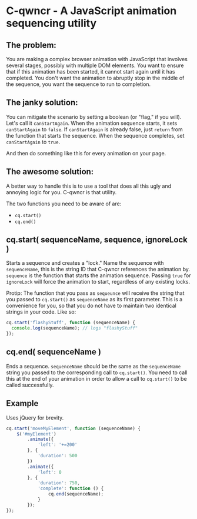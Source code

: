 C-qwncr - A JavaScript animation sequencing utility
===

The problem:
---

You are making a complex browser animation with JavaScript that involves several stages, possibly with multiple DOM elements.  You want to ensure that if this animation has been started, it cannot start again until it has completed.  You don't want the animation to abruptly stop in the middle of the sequence, you want the sequence to run to completion.

The janky solution:
---

You can mitigate the scenario by setting a boolean (or "flag," if you will).  Let's call it `canStartAgain`.  When the animation sequence starts, it sets `canStartAgain` to `false`.  If `canStartAgain` is already false, just `return` from the function that starts the sequence.  When the sequence completes, set `canStartAgain` to `true`.

And then do something like this for every animation on your page.

The awesome solution:
---

A better way to handle this is to use a tool that does all this ugly and annoying logic for you.  C-qwncr is that utility.

The two functions you need to be aware of are:

  * `cq.start()`
  * `cq.end()`

cq.start( sequenceName, sequence, ignoreLock )
---

Starts a sequence and creates a "lock."  Name the sequence with `sequenceName`, this is the string ID that C-qwncr references the animation by.  `sequence` is the function that starts the animation sequence.  Passing `true` for `ignoreLock` will force the animation to start, regardless of any existing locks.

Protip:  The function that you pass as `sequeunce` will receive the string that you passed to `cq.start()` as `sequenceName` as its first parameter.  This is a convenience for you, so that you do not have to maintain two identical strings in your code.  Like so:

````javascript
cq.start('flashyStuff', function (sequenceName) {
  console.log(sequenceName); // logs "flashyStuff"
});
````

cq.end( sequenceName )
---

Ends a sequence.  `sequenceName` should be the same as the `sequenceName` string you passed to the corresponding call to `cq.start()`.  You need to call this at the end of your animation in order to allow a call to `cq.start()` to be called successfully.

Example
---

Uses jQuery for brevity.

````javascript
cq.start('moveMyElement', function (sequenceName) {
	$('#myElement')
		.animate({
			'left': '+=200'
		}, {
			'duration': 500
		})
		.animate({
			'left': 0
		}, {
			'duration': 750,
			'complete': function () {
				cq.end(sequenceName);
			}
		});
});
````